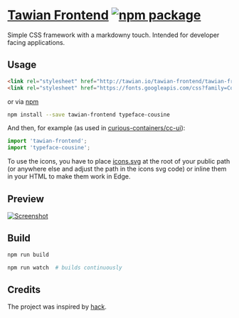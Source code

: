# [Tawian Frontend](http://tawian.io/tawian-frontend/) [![npm package][npm-badge]][npm]

Simple CSS framework with a markdowny touch. Intended for developer facing applications.


## Usage

```html
<link rel="stylesheet" href="http://tawian.io/tawian-frontend/tawian-frontend.css">
<link rel="stylesheet" href="https://fonts.googleapis.com/css?family=Cousine:400,400i,700,700i">
```

or via [npm][npm]

```sh
npm install --save tawian-frontend typeface-cousine
```

And then, for example (as used in [curious-containers/cc-ui](https://github.com/curious-containers/cc-ui)):

```js
import 'tawian-frontend';
import 'typeface-cousine';
```

To use the icons, you have to place [icons.svg](https://raw.githubusercontent.com/tawian/tawian-frontend/master/icons.svg) at the root of your public path (or anywhere else and adjust the path in the icons svg code) or inline them in your HTML to make them work in Edge.


## Preview

[![Screenshot](https://raw.githubusercontent.com/tawian/tawian-frontend/master/screenshot.png)](http://tawian.io/tawian-frontend/)


## Build

```sh
npm run build

npm run watch  # builds continuously
```


## Credits

The project was inspired by [hack](https://github.com/egoist/hack).


[npm-badge]: https://img.shields.io/npm/v/tawian-frontend.svg?style=flat-square
[npm]: https://www.npmjs.org/package/tawian-frontend
